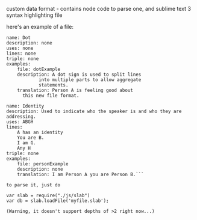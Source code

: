 custom data format - contains node code to parse one, and sublime text 3 syntax highlighting file

here's an example of a file:
```
name: Dot
description: none
uses: none
lines: none
triple: none
examples: 
	file: dotExample
	description: A dot sign is used to split lines 
			into multiple parts to allow aggregate 
			statements.
	translation: Person A is feeling good about 
      this new file format.

name: Identity
description: Used to indicate who the speaker is and who they are addressing.
uses: ABGH
lines:
	A has an identity
	You are B.
	I am G.
	Any H
triple: none
examples:
	file: personExample
	description: none
	translation: I am Person A you are Person B.```
  
to parse it, just do 

var slab = require("./js/slab")
var db = slab.loadFile('myfile.slab');

(Warning, it doesn't support depths of >2 right now...)
